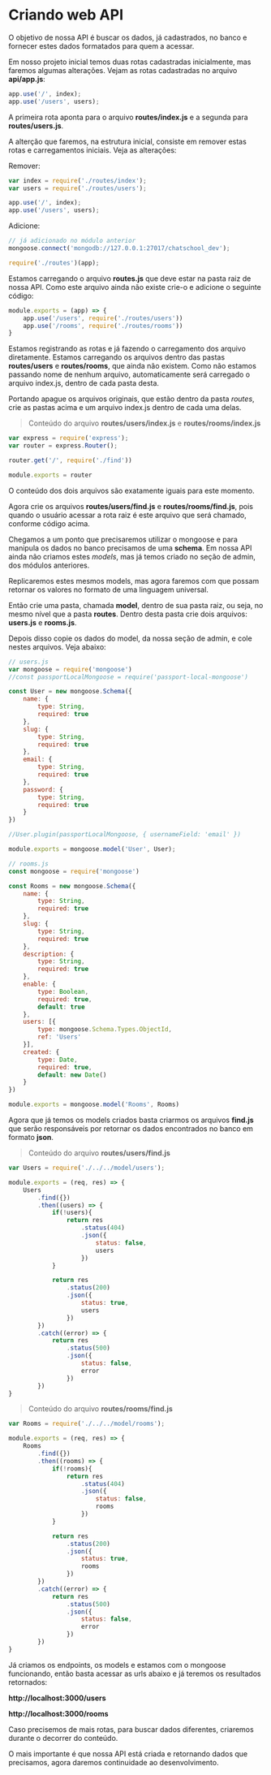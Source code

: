 # Criando web API

O objetivo de nossa API é buscar os dados, já cadastrados, no banco e fornecer estes dados formatados para quem a acessar.

Em nosso projeto inicial temos duas rotas cadastradas inicialmente, mas faremos algumas alterações. Vejam as rotas cadastradas no arquivo **api/app.js**:

```js
app.use('/', index);
app.use('/users', users);
```

A primeira rota aponta para o arquivo **routes/index.js** e a segunda para **routes/users.js**.

A alterção que faremos, na estrutura inicial, consiste em remover estas rotas e carregamentos iniciais. Veja as alterações:

Remover:

```js
var index = require('./routes/index');
var users = require('./routes/users');

app.use('/', index);
app.use('/users', users);
```

Adicione:

```js
// já adicionado no módulo anterior
mongoose.connect('mongodb://127.0.0.1:27017/chatschool_dev');

require('./routes')(app);
```

Estamos carregando o arquivo **routes.js** que deve estar na pasta raiz de nossa API. Como este arquivo ainda não existe crie-o e adicione o seguinte código:

```js
module.exports = (app) => {
    app.use('/users', require('./routes/users'))
    app.use('/rooms', require('./routes/rooms'))
}
```

Estamos registrando as rotas e já fazendo o carregamento dos arquivo diretamente. Estamos carregando os arquivos dentro das pastas **routes/users** e **routes/rooms**, que ainda não existem. Como não estamos passando nome de nenhum arquivo, automaticamente será carregado o arquivo index.js, dentro de cada pasta desta.

Portando apague os arquivos originais, que estão dentro da pasta *routes*, crie as pastas acima e um arquivo index.js dentro de cada uma delas.

> Conteúdo do arquivo **routes/users/index.js** e **routes/rooms/index.js**

```js
var express = require('express');
var router = express.Router();

router.get('/', require('./find'))

module.exports = router
```

O conteúdo dos dois arquivos são exatamente iguais para este momento.

Agora crie os arquivos **routes/users/find.js** e **routes/rooms/find.js**, pois quando o usuário acessar a rota raiz é este arquivo que será chamado, conforme código acima.

Chegamos a um ponto que precisaremos utilizar o mongoose e para manipula os dados no banco precisamos de uma **schema**. Em nossa API ainda não criamos estes *models*, mas já temos criado no seção de admin, dos módulos anteriores.

Replicaremos estes mesmos models, mas agora faremos com que possam retornar os valores no formato de uma linguagem universal.

Então crie uma pasta, chamada **model**, dentro de sua pasta raiz, ou seja, no mesmo nível que a pasta **routes**. Dentro desta pasta crie dois arquivos: **users.js** e **rooms.js**.

Depois disso copie os dados do model, da nossa seção de admin, e cole nestes arquivos. Veja abaixo:

```js
// users.js
var mongoose = require('mongoose')
//const passportLocalMongoose = require('passport-local-mongoose')

const User = new mongoose.Schema({
    name: {
        type: String,
        required: true
    },
    slug: {
        type: String,
        required: true
    },
    email: {
        type: String,
        required: true
    },
    password: {
        type: String,
        required: true
    }
})

//User.plugin(passportLocalMongoose, { usernameField: 'email' })

module.exports = mongoose.model('User', User);
```

```js
// rooms.js
const mongoose = require('mongoose')

const Rooms = new mongoose.Schema({
    name: {
        type: String,
        required: true
    },
    slug: {
        type: String,
        required: true
    },
    description: {
        type: String,
        required: true
    },
    enable: {
        type: Boolean,
        required: true,
        default: true
    },
    users: [{
        type: mongoose.Schema.Types.ObjectId,
        ref: 'Users'
    }],
    created: {
        type: Date,
        required: true,
        default: new Date()
    }
})

module.exports = mongoose.model('Rooms', Rooms)
```

Agora que já temos os models criados basta criarmos os arquivos **find.js** que serão responsáveis por retornar os dados encontrados no banco em formato **json**.

> Conteúdo do arquivo **routes/users/find.js**

```js
var Users = require('./../../model/users');

module.exports = (req, res) => {
    Users
        .find({})
        .then((users) => {
            if(!users){
                return res
                    .status(404)
                    .json({
                        status: false,
                        users
                    })
            }

            return res
                .status(200)
                .json({
                    status: true,
                    users
                })
        })
        .catch((error) => {
            return res
                .status(500)
                .json({
                    status: false,
                    error
                })
        })
}

```

> Conteúdo do arquivo **routes/rooms/find.js**

```js
var Rooms = require('./../../model/rooms');

module.exports = (req, res) => {
    Rooms
        .find({})
        .then((rooms) => {
	        if(!rooms){
		        return res
		            .status(404)
		            .json({
		                status: false,
		                rooms
		            })
		    }

		    return res
		        .status(200)
		        .json({
		            status: true,
		            rooms
		        })
		})
		.catch((error) => {
	        return res
	            .status(500)
	            .json({
	                status: false,
	                error
	            })
	    })
}
```

Já criamos os endpoints, os models e estamos com o mongoose funcionando, então basta acessar as urls abaixo e já teremos os resultados retornados:

**http://localhost:3000/users**

**http://localhost:3000/rooms**

Caso precisemos de mais rotas, para buscar dados diferentes, criaremos durante o decorrer do conteúdo.

O mais importante é que nossa API está criada e retornando dados que precisamos, agora daremos continuidade ao desenvolvimento.